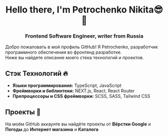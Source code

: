 <h1 align="center">Hello there, I'm Petrochenko Nikita😎👋</h1>

<h3 align="center">Frontend Software Engineer, writer from Russia</h3>


Добро пожаловать в мой профиль GitHub! Я Petrochenko, разработчик программного обеспечения во фронтенд разработке. <br>
Ниже вы найдете описание моего стека технологий и проектов.

## Стэк Технологий 🔥

- **Языки программирования:** TypeScript, JavaScript
- **Фреймворки и библиотеки:** NEXT.js, React, React Router
- **Препроцессоры и CSS фреймворки:** SCSS, SASS, Tailwind CSS

## Проекты 🚀

На моём GitHub аккаунте вы найдёте проекты от **Вёрстки Google** и **Погоды** до **Интернет магазина** и **Каталога**
